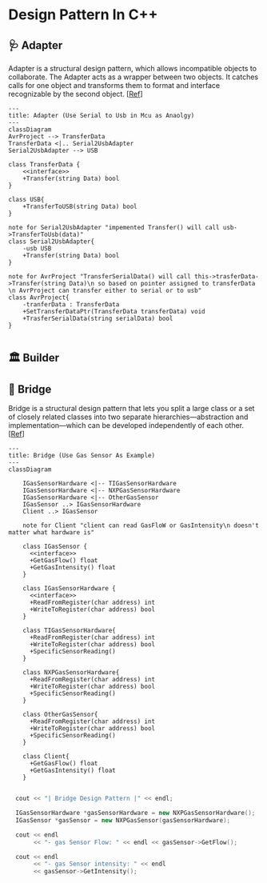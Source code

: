 # Design Pattern In C++

## 🩺 Adapter 
Adapter is a structural design pattern, which allows incompatible objects to collaborate.
The Adapter acts as a wrapper between two objects. It catches calls for one object and transforms them to format and interface recognizable by the second object. [[Ref](https://refactoring.guru/design-patterns/adapter/cpp/example#example-1)]

```mermaid
---
title: Adapter (Use Serial to Usb in Mcu as Anaolgy)
---
classDiagram
AvrProject --> TransferData
TransferData <|.. Serial2UsbAdapter
Serial2UsbAdapter --> USB

class TransferData {
    <<interface>>
    +Transfer(string Data) bool
}

class USB{
    +TransferToUSB(string Data) bool
}

note for Serial2UsbAdapter "impemented Transfer() will call usb->TransferToUsb(data)"
class Serial2UsbAdapter{
    -usb USB
    +Transfer(string Data) bool 
}

note for AvrProject "TransferSerialData() will call this->trasferData->Transfer(string Data)\n so based on pointer assigned to transferData \n AvrProject can transfer either to serial or to usb"
class AvrProject{
    -tranferData : TransferData
    +SetTransferDataPtr(TransferData transferData) void
    +TrasferSerialData(string serialData) bool 
}


```

## 🏛️ Builder

## 🌉 Bridge

Bridge is a structural design pattern that lets you split a large class or a set of closely related classes into two separate hierarchies—abstraction and implementation—which can be developed independently of each other. [[Ref](https://refactoring.guru/design-patterns/bridge)]

```mermaid
---
title: Bridge (Use Gas Sensor As Example)
---
classDiagram

    IGasSensorHardware <|-- TIGasSensorHardware
    IGasSensorHardware <|-- NXPGasSensorHardware
    IGasSensorHardware <|-- OtherGasSensor
    IGasSensor ..> IGasSensorHardware
    Client ..> IGasSensor

    note for Client "client can read GasFloW or GasIntensity\n doesn't matter what hardware is"

    class IGasSensor {
      <<interface>>
      +GetGasFlow() float
      +GetGasIntensity() float
    }

    class IGasSensorHardware {
      <<interface>>
      +ReadFromRegister(char address) int
      +WriteToRegister(char address) bool
    }

    class TIGasSensorHardware{
      +ReadFromRegister(char address) int
      +WriteToRegister(char address) bool
      +SpecificSensorReading() 
    }

    class NXPGasSensorHardware{
      +ReadFromRegister(char address) int
      +WriteToRegister(char address) bool
      +SpecificSensorReading() 
    }

    class OtherGasSensor{
      +ReadFromRegister(char address) int
      +WriteToRegister(char address) bool
      +SpecificSensorReading() 
    }

    class Client{
      +GetGasFlow() float
      +GetGasIntensity() float
    }

```
```cpp

  cout << "| Bridge Design Pattern |" << endl;

  IGasSensorHardware *gasSensorHardware = new NXPGasSensorHardware();
  IGasSensor *gasSensor = new NXPGasSensor(gasSensorHardware);

  cout << endl
       << "- gas Sensor Flow: " << endl << gasSensor->GetFlow();

  cout << endl
       << "- gas Sensor intensity: " << endl
       << gasSensor->GetIntensity();
```
